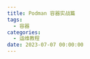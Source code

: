 ```yaml
---
title: Podman 容器实战篇
tags:
  - 容器
categories:
  - 运维教程
date: 2023-07-07 00:00:00
---
```


> 

<!-- more -->

## 